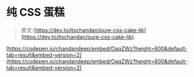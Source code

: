 # 纯 CSS 蛋糕

> 原文:[https://dev.to/itxchandan/pure-css-cake-ljk](https://dev.to/itxchandan/pure-css-cake-ljk)

[https://codepen.io/chandandeep/embed/OaqZWz?height=600&default-tab=result&embed-version=2](https://codepen.io/chandandeep/embed/OaqZWz?height=600&default-tab=result&embed-version=2)